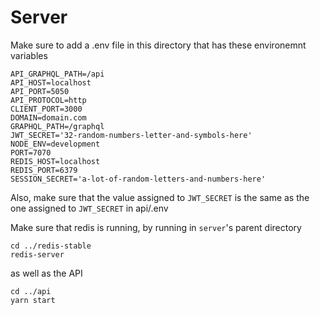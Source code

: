 # Server
Make sure to add a .env file in this directory that has these environemnt variables
```
API_GRAPHQL_PATH=/api
API_HOST=localhost
API_PORT=5050
API_PROTOCOL=http
CLIENT_PORT=3000
DOMAIN=domain.com
GRAPHQL_PATH=/graphql
JWT_SECRET='32-random-numbers-letter-and-symbols-here'
NODE_ENV=development
PORT=7070
REDIS_HOST=localhost
REDIS_PORT=6379
SESSION_SECRET='a-lot-of-random-letters-and-numbers-here'
```
Also, make sure that the value assigned to `JWT_SECRET` is the same as the one assigned to `JWT_SECRET` in api/.env

Make sure that redis is running, by running in `server`'s parent directory
```
cd ../redis-stable
redis-server
```
as well as the API
```
cd ../api
yarn start
```
